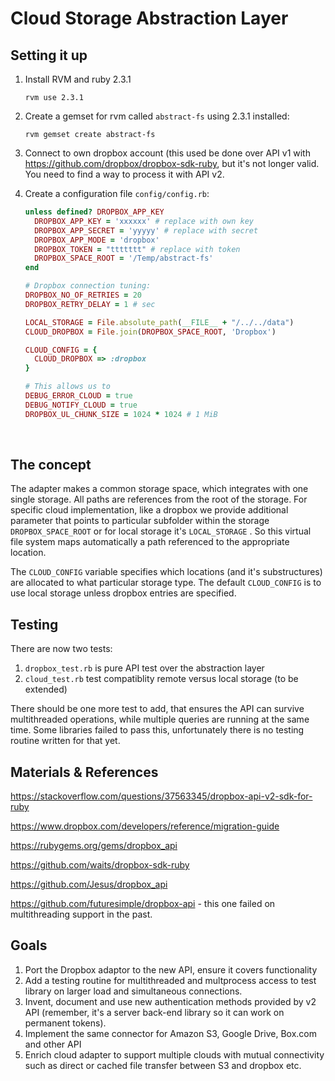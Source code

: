 # Cloud Storage Abstraction Layer

## Setting it up

1. Install RVM and ruby 2.3.1

   ```shell
   rvm use 2.3.1
   ```

2. Create a gemset for rvm called `abstract-fs` using 2.3.1 installed:

   ```shell
   rvm gemset create abstract-fs
   ```

3. Connect to own dropbox account (this used be done over API v1 with https://github.com/dropbox/dropbox-sdk-ruby, but it's not longer valid. You need to find a way to process it with API v2.

4. Create a configuration file `config/config.rb`:

   ```ruby
   unless defined? DROPBOX_APP_KEY
     DROPBOX_APP_KEY = 'xxxxxx' # replace with own key
     DROPBOX_APP_SECRET = 'yyyyy' # replace with secret
     DROPBOX_APP_MODE = 'dropbox' 
     DROPBOX_TOKEN = "ttttttt" # replace with token
     DROPBOX_SPACE_ROOT = '/Temp/abstract-fs'
   end

   # Dropbox connection tuning:
   DROPBOX_NO_OF_RETRIES = 20
   DROPBOX_RETRY_DELAY = 1 # sec

   LOCAL_STORAGE = File.absolute_path(__FILE__ + "/../../data")
   CLOUD_DROPBOX = File.join(DROPBOX_SPACE_ROOT, 'Dropbox')

   CLOUD_CONFIG = {
     CLOUD_DROPBOX => :dropbox
   }

   # This allows us to
   DEBUG_ERROR_CLOUD = true
   DEBUG_NOTIFY_CLOUD = true
   DROPBOX_UL_CHUNK_SIZE = 1024 * 1024 # 1 MiB

   ```

   ​

## The concept

The adapter makes a common storage space, which integrates with one single storage. All paths are references from the root of the storage. For specific cloud implementation, like a dropbox we provide additional parameter that points to particular subfolder within the storage `DROPBOX_SPACE_ROOT` or for local storage it's `LOCAL_STORAGE` . So this virtual file system maps automatically a path referenced to the appropriate location. 

The `CLOUD_CONFIG` variable specifies which locations (and it's substructures) are allocated to what particular storage type. The default `CLOUD_CONFIG` is to use local storage unless dropbox entries are specified. 

## Testing

There are now two tests:

1. `dropbox_test.rb` is pure API test over the abstraction layer
2. `cloud_test.rb` test compatiblity remote versus local storage (to be extended)

There should be one more test to add, that ensures the API can survive multithreaded operations, while multiple queries are running at the same time. Some libraries failed to pass this, unfortunately there is no testing routine written for that yet.

## Materials & References

https://stackoverflow.com/questions/37563345/dropbox-api-v2-sdk-for-ruby

https://www.dropbox.com/developers/reference/migration-guide

https://rubygems.org/gems/dropbox_api

https://github.com/waits/dropbox-sdk-ruby

https://github.com/Jesus/dropbox_api

https://github.com/futuresimple/dropbox-api - this one failed on multithreading support in the past.

## Goals

1. Port the Dropbox adaptor to the new API, ensure it covers functionality
2. Add a testing routine for multithreaded and multprocess access to test library on larger load and simultaneous  connections.
3. Invent, document and use new authentication methods provided by v2 API (remember, it's a server back-end library so it can work on permanent tokens).
4. Implement the same connector for Amazon S3, Google Drive, Box.com and other API
5. Enrich cloud adapter to support multiple clouds with mutual connectivity such as direct or cached file transfer between S3 and dropbox etc. 
